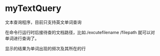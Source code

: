 # myTextQuery

文本查询程序，目前只支持英文单词查询

在命令行运行时后接待查的文档路径，比如./excutefilename /filepath 就可以对单词进行查询了。

显示的结果为单词出现的频次及其所在的行
